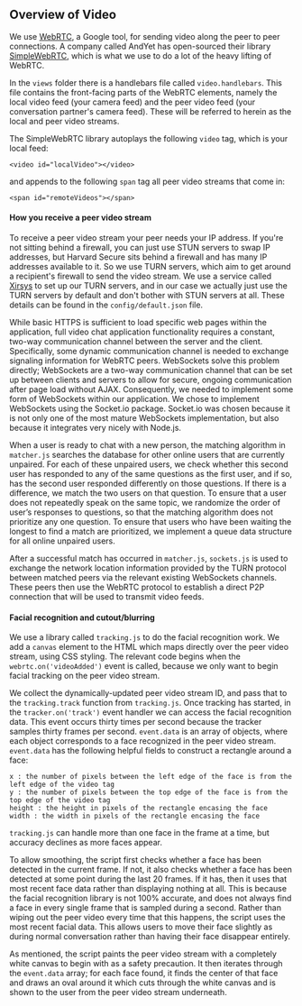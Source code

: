 ## Overview of Video

We use [WebRTC](https://webrtc.org/), a Google tool, for sending video along the peer to peer connections. A company called AndYet has open-sourced their library [SimpleWebRTC](https://github.com/andyet/SimpleWebRTC), which is what we use to do a lot of the heavy lifting of WebRTC.

In the `views` folder there is a handlebars file called `video.handlebars`. This file contains the front-facing parts of the WebRTC elements, namely the local video feed (your camera feed) and the peer video feed (your conversation partner's camera feed). These will be referred to herein as the local and peer video streams.

The SimpleWebRTC library autoplays the following `video` tag, which is your local feed:
````
<video id="localVideo"></video>
````
and appends to the following `span` tag all peer video streams that come in:
````
<span id="remoteVideos"></span>
````

#### How you receive a peer video stream
To receive a peer video stream your peer needs your IP address. If you're not sitting behind a firewall, you can just use STUN servers to swap IP addresses, but Harvard Secure sits behind a firewall and has many IP addresses available to it. So we use TURN servers, which aim to get around a recipient's firewall to send the video stream. We use a service called [Xirsys](https://xirsys.com/simplewebrtc/) to set up our TURN servers, and in our case we actually just use the TURN servers by default and don't bother with STUN servers at all. These details can be found in the `config/default.json` file.

While basic HTTPS is sufficient to load specific web pages within the application, full video chat application functionality requires a constant, two-way communication channel between the server and the client. Specifically, some dynamic communication channel is needed to exchange signaling information for WebRTC peers. WebSockets solve this problem directly; WebSockets are a two-way communication channel that can be set up between clients and servers to allow for secure, ongoing communication after page load without AJAX. Consequently, we needed to implement some form of WebSockets within our application. We chose to implement WebSockets using the Socket.io package. Socket.io was chosen because it is not only one of the most mature WebSockets implementation, but also because it integrates very nicely with Node.js.

When a user is ready to chat with a new person, the matching algorithm in `matcher.js` searches the database for other online users that are currently unpaired. For each of these unpaired users, we check whether this second user has responded to any of the same questions as the first user, and if so, has the second user responded differently on those questions. If there is a difference, we match the two users on that question. To ensure that a user does not repeatedly speak on the same topic, we randomize the order of user’s responses to questions, so that the matching algorithm does not prioritize any one question. To ensure that users who have been waiting the longest to find a match are prioritized, we implement a queue data structure for all online unpaired users.

After a successful match has occurred in `matcher.js`, `sockets.js` is used to exchange the network location information provided by the TURN protocol between matched peers via the relevant existing WebSockets channels. These peers then use the WebRTC protocol to establish a direct P2P connection that will be used to transmit video feeds.

#### Facial recognition and cutout/blurring
We use a library called `tracking.js` to do the facial recognition work. We add a `canvas` element to the HTML which maps directly over the peer video stream, using CSS styling. The relevant code begins when the `webrtc.on('videoAdded')` event is called, because we only want to begin facial tracking on the peer video stream.

We collect the dynamically-updated peer video stream ID, and pass that to the `tracking.track` function from `tracking.js`. Once tracking has started, in the `tracker.on('track')` event handler we can access the facial recognition data. This event occurs thirty times per second because the tracker samples thirty frames per second. `event.data` is an array of objects, where each object corresponds to a face recognized in the peer video stream. `event.data` has the following helpful fields to construct a rectangle around a face:
````
x : the number of pixels between the left edge of the face is from the left edge of the video tag
y : the number of pixels between the top edge of the face is from the top edge of the video tag
height : the height in pixels of the rectangle encasing the face
width : the width in pixels of the rectangle encasing the face
````

`tracking.js` can handle more than one face in the frame at a time, but accuracy declines as more faces appear.

To allow smoothing, the script first checks whether a face has been detected in the current frame. If not, it also checks whether a face has been detected at some point during the last 20 frames. If it has, then it uses that most recent face data rather than displaying nothing at all. This is because the facial recognition library is not 100% accurate, and does not always find a face in every single frame that is sampled during a second. Rather than wiping out the peer video every time that this happens, the script uses the most recent facial data. This allows users to move their face slightly as during normal conversation rather than having their face disappear entirely.

As mentioned, the script paints the peer video stream with a completely white canvas to begin with as a safety precaution. It then iterates through the `event.data` array; for each face found, it finds the center of that face and draws an oval around it which cuts through the white canvas and is shown to the user from the peer video stream underneath.
